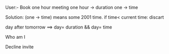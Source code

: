 User:- Book one hour meeting
one hour -> duration
one -> time

Solution: (one -> time) means some 2001 time. 
if time< current time:
    discart





day after tomorrow ==> day= duration && day= time





Who am I


Decline invite

